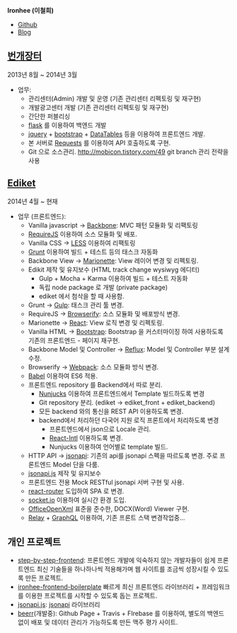 __Ironhee (이철희)__
- [Github](https://github.com/ironhee)
- [Blog](http://ironhee.github.io/)

[__번개장터__](https://www.bunjang.co.kr/)
----
2013년 8월 ~ 2014년 3월

- 업무:
  - 관리센터(Admin) 개발 및 운영 (기존 관리센터 리펙토링 및 재구현)
  - 개발광고센터 개발 (기존 관리센터 리펙토링 및 재구현)
  - 간단한 퍼블리싱
  - [flask](https://github.com/mitsuhiko/flask) 를 이용하여 백엔드 개발
  - [jquery](https://github.com/jquery/jquery) + [bootstrap](https://github.com/twbs/bootstrap) + [DataTables](https://github.com/DataTables/DataTables) 등을 이용하여 프론트엔드 개발.
  - 본 서버로 [Requests](https://github.com/kennethreitz/requests) 를 이용하여 API 호출하도록 구현.
  - Git 으로 소스관리. http://mobicon.tistory.com/49 git branch 관리 전략을 사용

[__Ediket__](https://ediket.com/)
---
2014년 4월 ~ 현재

- 업무 (프론트엔드):
  - Vanilla javascript -> [Backbone](https://github.com/jashkenas/backbone): MVC 패턴 모듈화 및 리팩토링
  - [RequireJS](https://github.com/jrburke/requirejs) 이용하여 소스 모듈화 및 배포.
  - Vanilla CSS -> [LESS](https://github.com/less/less.js) 이용하여 리팩토링
  - [Grunt](https://github.com/gruntjs/grunt) 이용하여 빌드 + 테스트 등의 태스크 자동화
  - Backbone View -> [Marionette](https://github.com/marionettejs/backbone.marionette): View 레이어 변경 및 리펙토링.
  - Edikit 제작 및 유지보수 (HTML track change wysiwyg 에디터)
    - Gulp + Mocha + Karma 이용하여 빌드 + 테스트 자동화
    - 독립 node package 로 개발 (private package)
    - ediket 에서 첨삭을 할 때 사용함.
  - Grunt -> [Gulp](https://github.com/gulpjs/gulp): 태스크 관리 툴 변경.
  - RequireJS -> [Browserify](https://github.com/substack/node-browserify): 소스 모듈화 및 배포방식 변경.
  - Marionette -> [React](https://github.com/facebook/react): View 로직 변경 및 리펙토링.
  - Vanilla HTML -> [Bootstrap](https://github.com/twbs/bootstrap): Bootstrap 을 커스터마이징 하여 사용하도록 기존의 프론트엔드  - 페이지 재구현.
  - Backbone Model 및 Controller -> [Reflux](https://github.com/reflux/refluxjs): Model 및 Controller 부분 설계 수정.
  - Browserify -> [Webpack](https://github.com/webpack/webpack): 소스 모듈화 방식 변경.
  - [Babel](https://github.com/babel/babel) 이용하여 ES6 적용.
  - 프론트엔드 repository 를 Backend에서 따로 분리.
    - [Nunjucks](https://github.com/mozilla/nunjucks) 이용하여 프론트엔드에서 Template 빌드하도록 변경
    - Git repository 분리. (ediket -> ediket_front + ediket_backend)
    - 모든 backend 와의 통신을 REST API 이용하도록 변경.
    - backend에서 처리하던 다국어 지원 로직 프론트에서 처리하도록 변경
      - 프론트엔드에서 json으로 Locale 관리.
      - [React-Intl](https://github.com/yahoo/react-intl) 이용하도록 변경.
      - Nunjucks 이용하여 언어별로 template 빌드.
  - HTTP API -> [jsonapi](http://jsonapi.org/): 기존의 api를 jsonapi 스펙을 따르도록 변경. 주로 프론트엔드 Model 단을 다룸.
  - [jsonapi.js](https://github.com/json-api/json-api) 제작 및 유지보수
  - 프론트엔드 전용 Mock RESTful jsonapi 서버 구현 및 사용.
  - [react-router](https://github.com/rackt/react-router) 도입하여 SPA 로 변경.
  - [socket.io](https://github.com/socketio/socket.io) 이용하여 실시간 환경 도입.
  - [OfficeOpenXml](http://officeopenxml.com/) 표준을 준수한, DOCX(Word) Viewer 구현.
  - [Relay](https://github.com/facebook/relay) + [GraphQL](https://github.com/facebook/graphql) 이용하여, 기존 프론트 스택 변경작업중...

__개인 프로젝트__
---

- [step-by-step-frontend](https://github.com/ironhee/step-by-step-frontend): 프론트엔드 개발에 익숙하지 않는 개발자들이 쉽게 프론트엔드 최신 기술들을 하나하나씩 적용해가며 웹 사이트를 조금씩 성장시킬 수 있도록 만든 프로젝트.
- [ironhee-frontend-boilerplate](https://github.com/ironhee/ironhee-frontend-boilerplate) 빠르게 최신 프론트엔드 라이브러리 + 프레임워크를 이용한 프로젝트를 시작할 수 있도록 돕는 프로젝트.
- [jsonapi.js](https://github.com/ironhee/jsonapi.js): [jsonapi](http://jsonapi.org/) 라이브러리
- [beerr](https://github.com/ironhee/beerr)(개발중): Github Page + Travis + FIrebase 를 이용하여, 별도의 백엔드 없이 배포 및 데이터 관리가 가능하도록 만든 맥주 평가 사이트.
